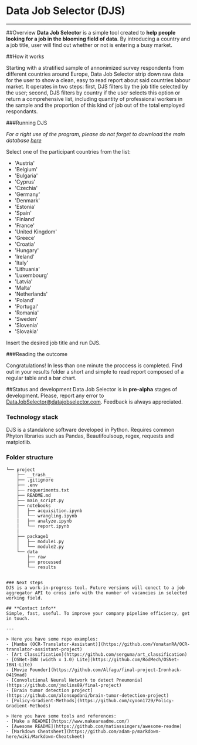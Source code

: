 # Data Job Selector (DJS)
---

##Overview
**Data Job Selector** is a simple tool created to **help people looking for a job in the blooming field of data**. By introducing a country and a job title, user will find out whether or not is entering a busy market.

##How it works

Starting with a stratified sample of annonimized survey respondents from different countries around Europe, Data Job Selector strip down raw data for the user to show a clean, easy to read report about said countries labour market. It operates in two steps: first, DJS filters by the job title selected by the user; second, DJS filters by country if the user selects this option or return a comprehensive list, including quantity of professional workers in the sample and the proportion of this kind of job out of the total employed respondants. 

###Running DJS

*For a right use of the program, please do not forget to download the main database [here](http://www.potacho.com/files/ironhack/raw_data_project_m1.db)*

Select one of the participant countries from the list:

* 'Austria'
* 'Belgium'
* 'Bulgaria'
* 'Cyprus'
* 'Czechia'
* 'Germany'
* 'Denmark'
* 'Estonia'
* 'Spain'
* 'Finland'
* 'France'
* 'United Kingdom'
* 'Greece'
* 'Croatia'
* 'Hungary'
* 'Ireland'
* 'Italy'
* 'Lithuania'
* 'Luxembourg'
* 'Latvia'
* 'Malta'
* 'Netherlands'
* 'Poland'
* 'Portugal'
* 'Romania'
* 'Sweden'
* 'Slovenia'
* 'Slovakia'

Insert the desired job title and run DJS.

###Reading the outcome

Congratulations! In less than one minute the proccess is completed. Find out in your results folder a short and simple to read report composed of a regular table and a bar chart.


##Status and development
Data Job Selector is in **pre-alpha** stages of development. Please, report any error to DataJobSelector@datajobselector.com. Feedback is always appreciated.

### Technology stack
DJS is a standalone software developed in Python. Requires common Phyton libraries such as Pandas, Beautifoulsoup, regex, requests and matplotlib.

### **Folder structure**
```
└── project
    ├── __trash__
    ├── .gitignore
    ├── .env
    ├── requeriments.txt
    ├── README.md
    ├── main_script.py
    ├── notebooks
    │   ├── acquisition.ipynb
    │   └── wrangling.ipynb
    |   ├── analyze.ipynb
    │   └── report.ipynb
    |
    ├── package1
    │   ├── module1.py
    │   └── module2.py
    └── data
        ├── raw
        ├── processed
        └── results


### Next steps
DJS is a work-in-progress tool. Future versions will conect to a job aggregator API to cross info with the number of vacancies in selected working field.

## **Contact info**
Simple, fast, useful. To improve your company pipeline efficiency, get in touch.

---

> Here you have some repo examples:
- [Mamba (OCR-Translator-Assistant)](https://github.com/YonatanRA/OCR-translator-assistant-project)
- [Art Classification](https://github.com/serguma/art_classification)
- [OSNet-IBN (width x 1.0) Lite](https://github.com/RodMech/OSNet-IBN1-Lite)
- [Movie Founder](https://github.com/Alfagu/final-project-Ironhack-0419mad)
- [Convolutional Neural Network to detect Pneumonia](https://github.com/jmolins89/final-project)
- [Brain tumor detection project](https://github.com/alonsopdani/brain-tumor-detection-project)
- [Policy-Gradient-Methods](https://github.com/cyoon1729/Policy-Gradient-Methods)

> Here you have some tools and references:
- [Make a README](https://www.makeareadme.com/)
- [Awesome README](https://github.com/matiassingers/awesome-readme)
- [Markdown Cheatsheet](https://github.com/adam-p/markdown-here/wiki/Markdown-Cheatsheet)

